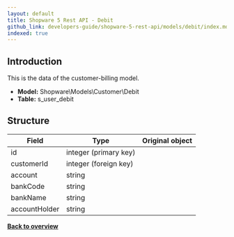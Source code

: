 ```yaml
---
layout: default
title: Shopware 5 Rest API - Debit
github_link: developers-guide/shopware-5-rest-api/models/debit/index.md
indexed: true
---
```


## Introduction

This is the data of the customer-billing model.

* **Model:** Shopware\Models\Customer\Debit
* **Table:** s_user_debit

## Structure

| Field               | Type                  | Original object                                 |
|---------------------|-----------------------|-------------------------------------------------|
| id 	         	  | integer (primary key) |                                                 |
| customerId		  | integer (foreign key) |                                                 |
| account			  | string				  |													|
| bankCode			  | string				  |													|
| bankName			  | string				  |													|
| accountHolder		  | string				  |													|

**[Back to overview](../)**